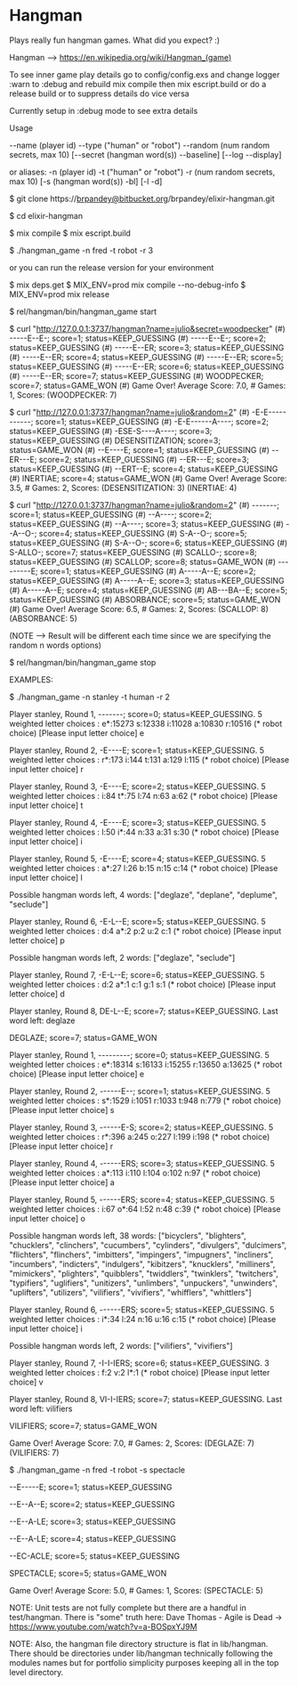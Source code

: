 # Hangman

Plays really fun hangman games.  What did you expect? :)


Hangman --> 
https://en.wikipedia.org/wiki/Hangman_(game)

To see inner game play details go to config/config.exs and change logger :warn to :debug and rebuild mix compile then mix escript.build or do a release build or to suppress details do vice versa

Currently setup in :debug mode to see extra details

Usage

--name (player id) --type ("human" or "robot") --random (num random secrets, max 10) [--secret (hangman word(s)) --baseline] [--log --display]

or aliases: -n (player id) -t ("human" or "robot") -r (num random secrets, max 10) [-s (hangman word(s)) -bl] [-l -d]


$  git clone https://brpandey@bitbucket.org/brpandey/elixir-hangman.git

$  cd elixir-hangman

$  mix compile
$  mix escript.build

$  ./hangman_game -n fred -t robot -r 3

or you can run the release version for your environment

$  mix deps.get
$  MIX_ENV=prod mix compile --no-debug-info
$  MIX_ENV=prod mix release

$  rel/hangman/bin/hangman_game start

$  curl "http://127.0.0.1:3737/hangman?name=julio&secret=woodpecker"
(#) -----E--E-; score=1; status=KEEP_GUESSING (#) -----E--E-; score=2; status=KEEP_GUESSING (#) -----E--ER; score=3; status=KEEP_GUESSING (#) -----E--ER; score=4; status=KEEP_GUESSING (#) -----E--ER; score=5; status=KEEP_GUESSING (#) -----E--ER; score=6; status=KEEP_GUESSING (#) -----E--ER; score=7; status=KEEP_GUESSING (#) WOODPECKER; score=7; status=GAME_WON (#) Game Over! Average Score: 7.0, # Games: 1, Scores:  (WOODPECKER: 7) 

$  curl "http://127.0.0.1:3737/hangman?name=julio&random=2"
(#) -E-E-----------; score=1; status=KEEP_GUESSING (#) -E-E------A----; score=2; status=KEEP_GUESSING (#) -ESE-S----A----; score=3; status=KEEP_GUESSING (#) DESENSITIZATION; score=3; status=GAME_WON (#) --E----E; score=1; status=KEEP_GUESSING (#) --ER---E; score=2; status=KEEP_GUESSING (#) --ER---E; score=3; status=KEEP_GUESSING (#) --ERT--E; score=4; status=KEEP_GUESSING (#) INERTIAE; score=4; status=GAME_WON (#) Game Over! Average Score: 3.5, # Games: 2, Scores:  (DESENSITIZATION: 3) (INERTIAE: 4)

$  curl "http://127.0.0.1:3737/hangman?name=julio&random=2"
(#) -------; score=1; status=KEEP_GUESSING (#) --A----; score=2; status=KEEP_GUESSING (#) --A----; score=3; status=KEEP_GUESSING (#) --A--O-; score=4; status=KEEP_GUESSING (#) S-A--O-; score=5; status=KEEP_GUESSING (#) S-A--O-; score=6; status=KEEP_GUESSING (#) S-ALLO-; score=7; status=KEEP_GUESSING (#) SCALLO-; score=8; status=KEEP_GUESSING (#) SCALLOP; score=8; status=GAME_WON (#) ---------E; score=1; status=KEEP_GUESSING (#) A-----A--E; score=2; status=KEEP_GUESSING (#) A-----A--E; score=3; status=KEEP_GUESSING (#) A-----A--E; score=4; status=KEEP_GUESSING (#) AB---BA--E; score=5; status=KEEP_GUESSING (#) ABSORBANCE; score=5; status=GAME_WON (#) Game Over! Average Score: 6.5, # Games: 2, Scores:  (SCALLOP: 8) (ABSORBANCE: 5) 

(NOTE --> Result will be different each time since we are specifying the random n words options)

$  rel/hangman/bin/hangman_game stop


EXAMPLES:

$ ./hangman_game -n stanley -t human -r 2

Player stanley, Round 1, -------; score=0; status=KEEP_GUESSING.
5 weighted letter choices :  e*:15273 s:12338 i:11028 a:10830 r:10516 (* robot choice)
[Please input letter choice] e

Player stanley, Round 2, -E----E; score=1; status=KEEP_GUESSING.
5 weighted letter choices :  r*:173 i:144 t:131 a:129 l:115 (* robot choice)
[Please input letter choice] r

Player stanley, Round 3, -E----E; score=2; status=KEEP_GUESSING.
5 weighted letter choices :  i:84 t*:75 l:74 n:63 a:62 (* robot choice)
[Please input letter choice] t

Player stanley, Round 4, -E----E; score=3; status=KEEP_GUESSING.
5 weighted letter choices :  l:50 i*:44 n:33 a:31 s:30 (* robot choice)
[Please input letter choice] i

Player stanley, Round 5, -E----E; score=4; status=KEEP_GUESSING.
5 weighted letter choices :  a*:27 l:26 b:15 n:15 c:14 (* robot choice)
[Please input letter choice] l

Possible hangman words left, 4 words: ["deglaze", "deplane", "deplume", "seclude"]

Player stanley, Round 6, -E-L--E; score=5; status=KEEP_GUESSING.
5 weighted letter choices :  d:4 a*:2 p:2 u:2 c:1 (* robot choice)
[Please input letter choice] p

Possible hangman words left, 2 words: ["deglaze", "seclude"]

Player stanley, Round 7, -E-L--E; score=6; status=KEEP_GUESSING.
5 weighted letter choices :  d:2 a*:1 c:1 g:1 s:1 (* robot choice)
[Please input letter choice] d

Player stanley, Round 8, DE-L--E; score=7; status=KEEP_GUESSING.
Last word left: deglaze

DEGLAZE; score=7; status=GAME_WON

Player stanley, Round 1, ---------; score=0; status=KEEP_GUESSING.
5 weighted letter choices :  e*:18314 s:16133 i:15255 r:13650 a:13625 (* robot choice)
[Please input letter choice] e

Player stanley, Round 2, ------E--; score=1; status=KEEP_GUESSING.
5 weighted letter choices :  s*:1529 i:1051 r:1033 t:948 n:779 (* robot choice)
[Please input letter choice] s

Player stanley, Round 3, ------E-S; score=2; status=KEEP_GUESSING.
5 weighted letter choices :  r*:396 a:245 o:227 l:199 i:198 (* robot choice)
[Please input letter choice] r

Player stanley, Round 4, ------ERS; score=3; status=KEEP_GUESSING.
5 weighted letter choices :  a*:113 i:110 l:104 o:102 n:97 (* robot choice)
[Please input letter choice] a

Player stanley, Round 5, ------ERS; score=4; status=KEEP_GUESSING.
5 weighted letter choices :  i:67 o*:64 l:52 n:48 c:39 (* robot choice)
[Please input letter choice] o

Possible hangman words left, 38 words: ["bicyclers", "blighters", "chucklers", "clinchers", "cucumbers", "cylinders", "divulgers", "dulcimers", "flichters", "flinchers", "imbitters", "impingers", "impugners", "incliners", "incumbers", "indicters", "indulgers", "kibitzers", "knucklers", "milliners", "mimickers", "plighters", "quibblers", "twiddlers", "twinklers", "twitchers", "typifiers", "uglifiers", "unitizers", "unlimbers", "unpuckers", "unwinders", "uplifters", "utilizers", "vilifiers", "vivifiers", "whifflers", "whittlers"]

Player stanley, Round 6, ------ERS; score=5; status=KEEP_GUESSING.
5 weighted letter choices :  i*:34 l:24 n:16 u:16 c:15 (* robot choice)
[Please input letter choice] i

Possible hangman words left, 2 words: ["vilifiers", "vivifiers"]

Player stanley, Round 7, -I-I-IERS; score=6; status=KEEP_GUESSING.
3 weighted letter choices :  f:2 v:2 l*:1 (* robot choice)
[Please input letter choice] v

Player stanley, Round 8, VI-I-IERS; score=7; status=KEEP_GUESSING.
Last word left: vilifiers

VILIFIERS; score=7; status=GAME_WON

Game Over! Average Score: 7.0, # Games: 2, Scores:  (DEGLAZE: 7) (VILIFIERS: 7)



$ ./hangman_game -n fred -t robot -s spectacle

--E-----E; score=1; status=KEEP_GUESSING

--E--A--E; score=2; status=KEEP_GUESSING

--E--A-LE; score=3; status=KEEP_GUESSING

--E--A-LE; score=4; status=KEEP_GUESSING

--EC-ACLE; score=5; status=KEEP_GUESSING

SPECTACLE; score=5; status=GAME_WON

Game Over! Average Score: 5.0, # Games: 1, Scores:  (SPECTACLE: 5)


NOTE: Unit tests are not fully complete but there are a handful in test/hangman. 
      There is "some" truth here: Dave Thomas - Agile is Dead ->  https://www.youtube.com/watch?v=a-BOSpxYJ9M 

NOTE: Also, the hangman file directory structure is flat in lib/hangman.  There should be
      directories under lib/hangman technically following the modules names but for portfolio
      simplicity purposes keeping all in the top level directory.